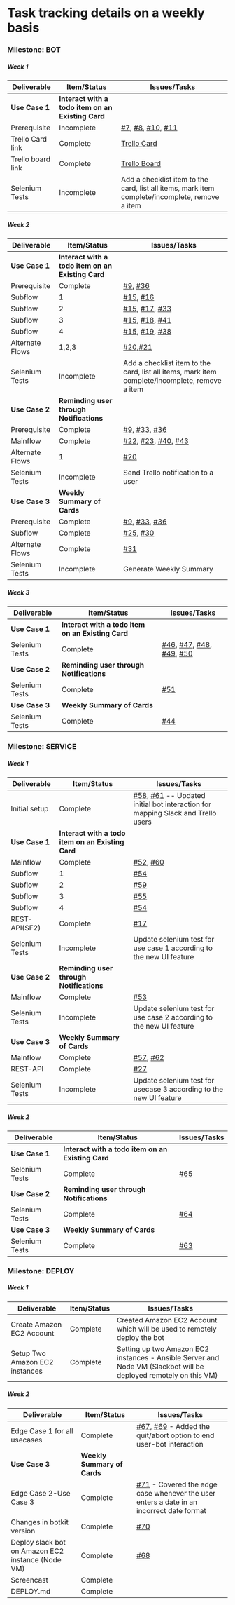 # Task tracking details on a weekly basis

### Milestone: BOT 
##### Week 1

| Deliverable   | Item/Status   |  Issues/Tasks
| ------------- | ------------  |  ------------
| **Use Case 1**      | **Interact with a todo item on an Existing Card**                  | &nbsp;
| Prerequisite      | Incomplete          |  [#7](https://github.ncsu.edu/dgupta9/ProManBot/issues/7), [#8](https://github.ncsu.edu/dgupta9/ProManBot/issues/8), [#10](https://github.ncsu.edu/dgupta9/ProManBot/issues/10), [#11](https://github.ncsu.edu/dgupta9/ProManBot/issues/11)
| Trello Card link      | Complete             |  [Trello Card](https://trello.com/c/pNex77lp/1-card1)
| Trello board link     | Complete             |  [Trello Board](https://trello.com/b/7wVOkfnW/agileteam)
| Selenium Tests | Incomplete    | Add a checklist item to the card, list all items, mark item complete/incomplete, remove a item

##### Week 2

| Deliverable   | Item/Status   |  Issues/Tasks
| ------------- | ------------  |  ------------
| **Use Case 1**     | **Interact with a todo item on an Existing Card**              | &nbsp;
| Prerequisite      | Complete          | [#9](https://github.ncsu.edu/dgupta9/ProManBot/issues/9), [#36](https://github.ncsu.edu/dgupta9/ProManBot/issues/36)  
| Subflow      | 1             |  [#15](https://github.ncsu.edu/dgupta9/ProManBot/issues/15), [#16](https://github.ncsu.edu/dgupta9/ProManBot/issues/16) 
| Subflow      | 2             |  [#15](https://github.ncsu.edu/dgupta9/ProManBot/issues/15), [#17](https://github.ncsu.edu/dgupta9/ProManBot/issues/17), [#33](https://github.ncsu.edu/dgupta9/ProManBot/issues/33)
| Subflow      | 3             |  [#15](https://github.ncsu.edu/dgupta9/ProManBot/issues/15), [#18](https://github.ncsu.edu/dgupta9/ProManBot/issues/18), [#41](https://github.ncsu.edu/dgupta9/ProManBot/issues/41)
| Subflow      | 4             |  [#15](https://github.ncsu.edu/dgupta9/ProManBot/issues/15), [#19](https://github.ncsu.edu/dgupta9/ProManBot/issues/19), [#38](https://github.ncsu.edu/dgupta9/ProManBot/issues/38)
| Alternate Flows      | 1,2,3             |  [#20](https://github.ncsu.edu/dgupta9/ProManBot/issues/20),[#21](https://github.ncsu.edu/dgupta9/ProManBot/issues/21) 
| Selenium Tests| Incomplete    | Add a checklist item to the card, list all items, mark item complete/incomplete, remove a item
| **Use Case 2**     | **Reminding user through Notifications**              | &nbsp;
| Prerequisite      | Complete          | [#9](https://github.ncsu.edu/dgupta9/ProManBot/issues/9), [#33](https://github.ncsu.edu/dgupta9/ProManBot/issues/33), [#36](https://github.ncsu.edu/dgupta9/ProManBot/issues/36)  
| Mainflow      | Complete             |  [#22](https://github.ncsu.edu/dgupta9/ProManBot/issues/22), [#23](https://github.ncsu.edu/dgupta9/ProManBot/issues/23), [#40](https://github.ncsu.edu/dgupta9/ProManBot/issues/40), [#43](https://github.ncsu.edu/dgupta9/ProManBot/issues/43)  
| Alternate Flows      | 1             |  [#20](https://github.ncsu.edu/dgupta9/ProManBot/issues/20)
| Selenium Tests| Incomplete    | Send Trello notification to a user 
| **Use Case 3**     | **Weekly Summary of Cards**              | &nbsp;
| Prerequisite      | Complete          | [#9](https://github.ncsu.edu/dgupta9/ProManBot/issues/9), [#33](https://github.ncsu.edu/dgupta9/ProManBot/issues/33), [#36](https://github.ncsu.edu/dgupta9/ProManBot/issues/36)  
| Subflow      | Complete             |  [#25](https://github.ncsu.edu/dgupta9/ProManBot/issues/25), [#30](https://github.ncsu.edu/dgupta9/ProManBot/issues/30)  
| Alternate Flows      | Complete             |  [#31](https://github.ncsu.edu/dgupta9/ProManBot/issues/31)
| Selenium Tests| Incomplete    | Generate Weekly Summary 


##### Week 3

| Deliverable   | Item/Status   |  Issues/Tasks
| ------------- | ------------  |  ------------
| **Use Case 1**     | **Interact with a todo item on an Existing Card**              | &nbsp;
| Selenium Tests| Complete    | [#46](https://github.ncsu.edu/dgupta9/ProManBot/issues/46), [#47](https://github.ncsu.edu/dgupta9/ProManBot/issues/47), [#48](https://github.ncsu.edu/dgupta9/ProManBot/issues/48), [#49](https://github.ncsu.edu/dgupta9/ProManBot/issues/49), [#50](https://github.ncsu.edu/dgupta9/ProManBot/issues/50)
| **Use Case 2**     | **Reminding user through Notifications**              | &nbsp;
| Selenium Tests| Complete    | [#51](https://github.ncsu.edu/dgupta9/ProManBot/issues/51)
| **Use Case 3**     | **Weekly Summary of Cards**              | &nbsp;
| Selenium Tests| Complete    | [#44](https://github.ncsu.edu/dgupta9/ProManBot/issues/44)  

  
  
### Milestone: SERVICE

##### Week 1

| Deliverable   | Item/Status   |  Issues/Tasks
| ------------- | ------------  |  ------------
| Initial setup     | Complete              |  [#58](https://github.ncsu.edu/dgupta9/ProManBot/issues/52), [#61](https://github.ncsu.edu/dgupta9/ProManBot/issues/61) -- Updated initial bot interaction for mapping Slack and Trello users
| **Use Case 1**     | **Interact with a todo item on an Existing Card**                 | &nbsp;
| Mainflow      | Complete             |  [#52](https://github.ncsu.edu/dgupta9/ProManBot/issues/52), [#60](https://github.ncsu.edu/dgupta9/ProManBot/issues/60) 
| Subflow      | 1             |  [#54](https://github.ncsu.edu/dgupta9/ProManBot/issues/54)
| Subflow      | 2             |  [#59](https://github.ncsu.edu/dgupta9/ProManBot/issues/59)
| Subflow      | 3             |  [#55](https://github.ncsu.edu/dgupta9/ProManBot/issues/55)
| Subflow      | 4             |  [#54](https://github.ncsu.edu/dgupta9/ProManBot/issues/54)
| REST-API(SF2)     | Complete           |  [#17](https://github.ncsu.edu/dgupta9/ProManBot/issues/17)
| Selenium Tests| Incomplete    | Update selenium test for use case 1 according to the new UI feature
| **Use Case 2**     | **Reminding user through Notifications**                          | &nbsp;
| Mainflow      | Complete             |  [#53](https://github.ncsu.edu/dgupta9/ProManBot/issues/53)
| Selenium Tests| Incomplete    | Update selenium test for use case 2 according to the new UI feature
| **Use Case 3**     | **Weekly Summary of Cards**                                        | &nbsp;
| Mainflow      | Complete             |  [#57](https://github.ncsu.edu/dgupta9/ProManBot/issues/57), [#62](https://github.ncsu.edu/dgupta9/ProManBot/issues/62) 
| REST-API      | Complete             |  [#27](https://github.ncsu.edu/dgupta9/ProManBot/issues/27)
| Selenium Tests| Incomplete    | Update selenium test for usecase 3 according to the new UI feature


##### Week 2

| Deliverable   | Item/Status   |  Issues/Tasks
| ------------- | ------------  |  ------------
| **Use Case 1**     | **Interact with a todo item on an Existing Card**              | &nbsp;
| Selenium Tests| Complete    | [#65](https://github.ncsu.edu/dgupta9/ProManBot/issues/65)
| **Use Case 2**     | **Reminding user through Notifications**              | &nbsp;
| Selenium Tests| Complete    | [#64](https://github.ncsu.edu/dgupta9/ProManBot/issues/64)
| **Use Case 3**     | **Weekly Summary of Cards**              | &nbsp;
| Selenium Tests| Complete    | [#63](https://github.ncsu.edu/dgupta9/ProManBot/issues/63)  


### Milestone: DEPLOY

##### Week 1

| Deliverable   | Item/Status   |  Issues/Tasks
| ------------- | ------------  |  ------------
| Create Amazon EC2 Account     | Complete              |  Created Amazon EC2 Account which will be used to remotely deploy the bot
| Setup Two Amazon EC2 instances   |  Complete         | Setting up two Amazon EC2 instances - Ansible Server and Node VM (Slackbot will be deployed remotely on this VM)


##### Week 2

| Deliverable   | Item/Status   |  Issues/Tasks
| ------------- | ------------  |  ------------
| Edge Case 1 for all usecases     | Complete              |  [#67](https://github.ncsu.edu/dgupta9/ProManBot/issues/67), [#69](https://github.ncsu.edu/dgupta9/ProManBot/issues/69) - Added the quit/abort option to end user-bot interaction
| **Use Case 3**     | **Weekly Summary of Cards**              | &nbsp;
| Edge Case 2-Use Case 3 | Complete    | [#71](https://github.ncsu.edu/dgupta9/ProManBot/issues/71) - Covered the edge case whenever the user enters a date in an incorrect date format
| Changes in botkit version    | Complete          | [#70](https://github.ncsu.edu/dgupta9/ProManBot/issues/70)
| Deploy slack bot on Amazon EC2 instance (Node VM)  | Complete             | [#68](https://github.ncsu.edu/dgupta9/ProManBot/issues/68)
| Screencast    | Complete          | 
| DEPLOY.md | Complete    | 
